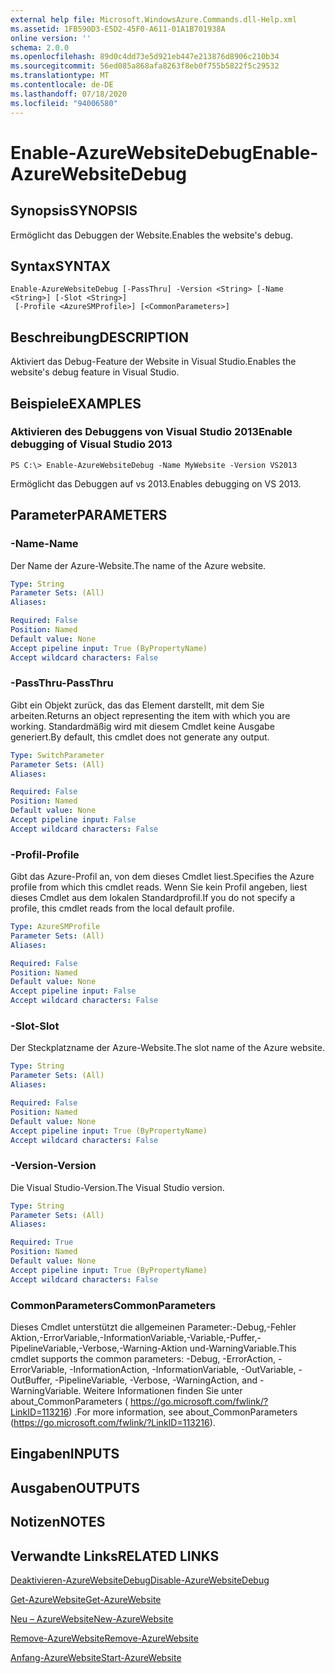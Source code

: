 ```yaml
---
external help file: Microsoft.WindowsAzure.Commands.dll-Help.xml
ms.assetid: 1FB590D3-E5D2-45F0-A611-01A1B701938A
online version: ''
schema: 2.0.0
ms.openlocfilehash: 89d0c4dd73e5d921eb447e213876d8906c210b34
ms.sourcegitcommit: 56ed085a868afa8263f8eb0f755b5822f5c29532
ms.translationtype: MT
ms.contentlocale: de-DE
ms.lasthandoff: 07/18/2020
ms.locfileid: "94006580"
---
```

# <span data-ttu-id="6d142-101">Enable-AzureWebsiteDebug</span><span class="sxs-lookup"><span data-stu-id="6d142-101">Enable-AzureWebsiteDebug</span></span>

## <span data-ttu-id="6d142-102">Synopsis</span><span class="sxs-lookup"><span data-stu-id="6d142-102">SYNOPSIS</span></span>
<span data-ttu-id="6d142-103">Ermöglicht das Debuggen der Website.</span><span class="sxs-lookup"><span data-stu-id="6d142-103">Enables the website's debug.</span></span>

## <span data-ttu-id="6d142-104">Syntax</span><span class="sxs-lookup"><span data-stu-id="6d142-104">SYNTAX</span></span>

```
Enable-AzureWebsiteDebug [-PassThru] -Version <String> [-Name <String>] [-Slot <String>]
 [-Profile <AzureSMProfile>] [<CommonParameters>]
```

## <span data-ttu-id="6d142-105">Beschreibung</span><span class="sxs-lookup"><span data-stu-id="6d142-105">DESCRIPTION</span></span>
<span data-ttu-id="6d142-106">Aktiviert das Debug-Feature der Website in Visual Studio.</span><span class="sxs-lookup"><span data-stu-id="6d142-106">Enables the website's debug feature in Visual Studio.</span></span>

## <span data-ttu-id="6d142-107">Beispiele</span><span class="sxs-lookup"><span data-stu-id="6d142-107">EXAMPLES</span></span>

### <span data-ttu-id="6d142-108">Aktivieren des Debuggens von Visual Studio 2013</span><span class="sxs-lookup"><span data-stu-id="6d142-108">Enable debugging of Visual Studio 2013</span></span>
```
PS C:\> Enable-AzureWebsiteDebug -Name MyWebsite -Version VS2013
```

<span data-ttu-id="6d142-109">Ermöglicht das Debuggen auf vs 2013.</span><span class="sxs-lookup"><span data-stu-id="6d142-109">Enables debugging on VS 2013.</span></span>

## <span data-ttu-id="6d142-110">Parameter</span><span class="sxs-lookup"><span data-stu-id="6d142-110">PARAMETERS</span></span>

### <span data-ttu-id="6d142-111">-Name</span><span class="sxs-lookup"><span data-stu-id="6d142-111">-Name</span></span>
<span data-ttu-id="6d142-112">Der Name der Azure-Website.</span><span class="sxs-lookup"><span data-stu-id="6d142-112">The name of the Azure website.</span></span>

```yaml
Type: String
Parameter Sets: (All)
Aliases: 

Required: False
Position: Named
Default value: None
Accept pipeline input: True (ByPropertyName)
Accept wildcard characters: False
```

### <span data-ttu-id="6d142-113">-PassThru</span><span class="sxs-lookup"><span data-stu-id="6d142-113">-PassThru</span></span>
<span data-ttu-id="6d142-114">Gibt ein Objekt zurück, das das Element darstellt, mit dem Sie arbeiten.</span><span class="sxs-lookup"><span data-stu-id="6d142-114">Returns an object representing the item with which you are working.</span></span>
<span data-ttu-id="6d142-115">Standardmäßig wird mit diesem Cmdlet keine Ausgabe generiert.</span><span class="sxs-lookup"><span data-stu-id="6d142-115">By default, this cmdlet does not generate any output.</span></span>

```yaml
Type: SwitchParameter
Parameter Sets: (All)
Aliases: 

Required: False
Position: Named
Default value: None
Accept pipeline input: False
Accept wildcard characters: False
```

### <span data-ttu-id="6d142-116">-Profil</span><span class="sxs-lookup"><span data-stu-id="6d142-116">-Profile</span></span>
<span data-ttu-id="6d142-117">Gibt das Azure-Profil an, von dem dieses Cmdlet liest.</span><span class="sxs-lookup"><span data-stu-id="6d142-117">Specifies the Azure profile from which this cmdlet reads.</span></span>
<span data-ttu-id="6d142-118">Wenn Sie kein Profil angeben, liest dieses Cmdlet aus dem lokalen Standardprofil.</span><span class="sxs-lookup"><span data-stu-id="6d142-118">If you do not specify a profile, this cmdlet reads from the local default profile.</span></span>

```yaml
Type: AzureSMProfile
Parameter Sets: (All)
Aliases: 

Required: False
Position: Named
Default value: None
Accept pipeline input: False
Accept wildcard characters: False
```

### <span data-ttu-id="6d142-119">-Slot</span><span class="sxs-lookup"><span data-stu-id="6d142-119">-Slot</span></span>
<span data-ttu-id="6d142-120">Der Steckplatzname der Azure-Website.</span><span class="sxs-lookup"><span data-stu-id="6d142-120">The slot name of the Azure website.</span></span>

```yaml
Type: String
Parameter Sets: (All)
Aliases: 

Required: False
Position: Named
Default value: None
Accept pipeline input: True (ByPropertyName)
Accept wildcard characters: False
```

### <span data-ttu-id="6d142-121">-Version</span><span class="sxs-lookup"><span data-stu-id="6d142-121">-Version</span></span>
<span data-ttu-id="6d142-122">Die Visual Studio-Version.</span><span class="sxs-lookup"><span data-stu-id="6d142-122">The Visual Studio version.</span></span>

```yaml
Type: String
Parameter Sets: (All)
Aliases: 

Required: True
Position: Named
Default value: None
Accept pipeline input: True (ByPropertyName)
Accept wildcard characters: False
```

### <span data-ttu-id="6d142-123">CommonParameters</span><span class="sxs-lookup"><span data-stu-id="6d142-123">CommonParameters</span></span>
<span data-ttu-id="6d142-124">Dieses Cmdlet unterstützt die allgemeinen Parameter:-Debug,-Fehler Aktion,-ErrorVariable,-InformationVariable,-Variable,-Puffer,-PipelineVariable,-Verbose,-Warning-Aktion und-WarningVariable.</span><span class="sxs-lookup"><span data-stu-id="6d142-124">This cmdlet supports the common parameters: -Debug, -ErrorAction, -ErrorVariable, -InformationAction, -InformationVariable, -OutVariable, -OutBuffer, -PipelineVariable, -Verbose, -WarningAction, and -WarningVariable.</span></span> <span data-ttu-id="6d142-125">Weitere Informationen finden Sie unter about_CommonParameters ( https://go.microsoft.com/fwlink/?LinkID=113216) .</span><span class="sxs-lookup"><span data-stu-id="6d142-125">For more information, see about_CommonParameters (https://go.microsoft.com/fwlink/?LinkID=113216).</span></span>

## <span data-ttu-id="6d142-126">Eingaben</span><span class="sxs-lookup"><span data-stu-id="6d142-126">INPUTS</span></span>

## <span data-ttu-id="6d142-127">Ausgaben</span><span class="sxs-lookup"><span data-stu-id="6d142-127">OUTPUTS</span></span>

## <span data-ttu-id="6d142-128">Notizen</span><span class="sxs-lookup"><span data-stu-id="6d142-128">NOTES</span></span>

## <span data-ttu-id="6d142-129">Verwandte Links</span><span class="sxs-lookup"><span data-stu-id="6d142-129">RELATED LINKS</span></span>

[<span data-ttu-id="6d142-130">Deaktivieren-AzureWebsiteDebug</span><span class="sxs-lookup"><span data-stu-id="6d142-130">Disable-AzureWebsiteDebug</span></span>](./Disable-AzureWebsiteDebug.md)

[<span data-ttu-id="6d142-131">Get-AzureWebsite</span><span class="sxs-lookup"><span data-stu-id="6d142-131">Get-AzureWebsite</span></span>](./Get-AzureWebsite.md)

[<span data-ttu-id="6d142-132">Neu – AzureWebsite</span><span class="sxs-lookup"><span data-stu-id="6d142-132">New-AzureWebsite</span></span>](./New-AzureWebsite.md)

[<span data-ttu-id="6d142-133">Remove-AzureWebsite</span><span class="sxs-lookup"><span data-stu-id="6d142-133">Remove-AzureWebsite</span></span>](./Remove-AzureWebsite.md)

[<span data-ttu-id="6d142-134">Anfang-AzureWebsite</span><span class="sxs-lookup"><span data-stu-id="6d142-134">Start-AzureWebsite</span></span>](./Start-AzureWebsite.md)


